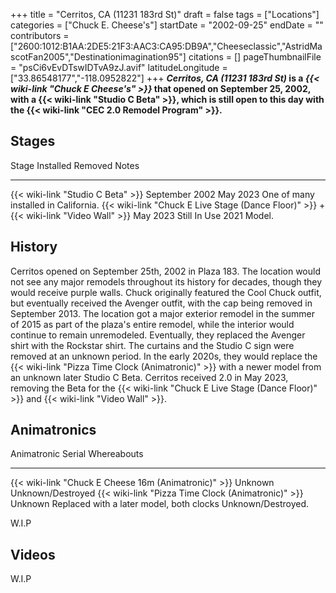 +++
title = "Cerritos, CA (11231 183rd St)"
draft = false
tags = ["Locations"]
categories = ["Chuck E. Cheese's"]
startDate = "2002-09-25"
endDate = ""
contributors = ["2600:1012:B1AA:2DE5:21F3:AAC3:CA95:DB9A","Cheeseclassic","AstridMascotFan2005","Destinationimagination95"]
citations = []
pageThumbnailFile = "psCi6vEvDTswIDTvA9zJ.avif"
latitudeLongitude = ["33.86548177","-118.0952822"]
+++
***Cerritos, CA (11231 183rd St)* is a *{{< wiki-link "Chuck E Cheese's" >}}* that opened on September 25, 2002, with a {{< wiki-link "Studio C Beta" >}}, which is still open to this day with the {{< wiki-link "CEC 2.0 Remodel Program" >}}.**

## Stages

  Stage                                                                                           Installed        Removed        Notes
  ----------------------------------------------------------------------------------------------- ---------------- -------------- --------------------------------------
  {{< wiki-link "Studio C Beta" >}}                                                           September 2002   May 2023       One of many installed in California.
  {{< wiki-link "Chuck E Live Stage (Dance Floor)" >}} + {{< wiki-link "Video Wall" >}}   May 2023         Still In Use   2021 Model.

## History

Cerritos opened on September 25th, 2002 in Plaza 183. The location would not see any major remodels throughout its history for decades, though they would receive purple walls. Chuck originally featured the Cool Chuck outfit, but eventually received the Avenger outfit, with the cap being removed in September 2013. The location got a major exterior remodel in the summer of 2015 as part of the plaza's entire remodel, while the interior would continue to remain unremodeled. Eventually, they replaced the Avenger shirt with the Rockstar shirt. The curtains and the Studio C sign were removed at an unknown period. In the early 2020s, they would replace the {{< wiki-link "Pizza Time Clock (Animatronic)" >}} with a newer model from an unknown later Studio C Beta. Cerritos received 2.0 in May 2023, removing the Beta for the {{< wiki-link "Chuck E Live Stage (Dance Floor)" >}} and {{< wiki-link "Video Wall" >}}.

## Animatronics

  Animatronic                                                Serial    Whereabouts
  ---------------------------------------------------------- --------- -------------------------------------------------------------
  {{< wiki-link "Chuck E Cheese 16m (Animatronic)" >}}   Unknown   Unknown/Destroyed
  {{< wiki-link "Pizza Time Clock (Animatronic)" >}}     Unknown   Replaced with a later model, both clocks Unknown/Destroyed.

W.I.P

## Videos

W.I.P

